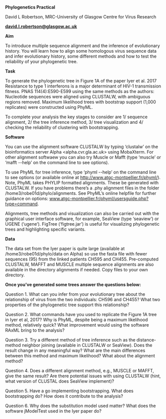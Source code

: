 ﻿**Phylogenetics Practical**

David L Robertson, MRC-University of Glasgow Centre for Virus Research

[**david.l.robertson@glasgow.ac.uk**](mailto:david.l.robertson@glasgow.ac.uk)


**Aim**

To introduce multiple sequence alignment and the inference of evolutionary history. You will learn how to align some homologous virus sequence data and infer evolutionary history, some different methods and how to test the reliability of your phylogenetic tree. 


**Task**

To generate the phylogenetic tree in Figure 1A of the paper Iyer et al. 2017 Resistance to type 1 interferons is a major determinant of HIV-1 transmission fitness. PNAS 114(4):E590-E599 using the same methods as the authors: Nucleotide sequences were aligned using CLUSTALW, with ambiguous regions removed. Maximum likelihood trees with bootstrap support (1,000 replicates) were constructed using PhyML.

To complete your analysis the key stages to consider are 1/ sequence alignment, 2/ the tree inference method, 3/ tree visualization and 4/ checking the reliability of clustering with bootstrapping.


**Software**

You can use the alignment software CLUSTALW by typing ‘clustalw’ on the bioinformatics server Alpha <alpha.cvr.gla.ac.uk> using MobaXterm. For other alignment softwaew you can also try Muscle or Mafft (type ‘muscle’ or ‘mafft --help’ on the command line to see options). 

To use PhyML for tree inference, type ‘phyml --help’ on the command line to see options (or available online at http://www.atgc-montpellier.fr/phyml/). Note, PhyML takes PHYLIP formatted alignments. These be generated with CLUSTALW. If you have problems there’s a .phy alignment files in the folder /home3/robe01d/phylo/alignments. See PhyML’s online helpfile for further guidance on options: www.atgc-montpellier.fr/phyml/usersguide.php?type=command. 

Alignments, tree methods and visualization can also be carried out with the graphical user interface software, for example, SeaView (type ‘seaview’) or UGENE (‘ugene’). FigTree (‘figtree.jar’) is useful for visualizing phylogenetic trees and highlighting specific variants. 



**Data**

The data set from the Iyer paper is quite large (available at /home3/robe01d/phylo/data on Alpha) so use the fasta file with fewer sequences (95) from the linked patients CH595 and CH455. Pre-computed CLUSTALW, MAFFT and MUSCLE multiple sequence alignments are also available in the directory alignments if needed. Copy files to your own directory.


**Once you’ve generated some trees answer the questions below:**

Question 1. What can you infer from your evolutionary tree about the relationship of virus from the two individuals: CH596 and CH455? What two properties of the phylogenetic tree support this relationship?


Question 2. What commands have you used to replicate the Figure 1A tree in Iyer et al, 2017? Why is PhyML, despite being a maximum likelihood method, relatively quick? What improvement would using the software RAxML bring to the analysis?


Question 3. Try a different method of tree inference such as the distance-method neighbor joining (available in CLUSTALW or SeaView). Does the result change in any meaningful way? What are the main differences between this method and maximum likelihood? What about the alignment method? 


Question 4. Does a different alignment method, e.g., MUSCLE or MAFFT, give the same result? Are there potential issues with using CLUSTALW (hint, what version of CLUSTAL does SeaView implement)?


Question 5. Have a go implementing bootstrapping. What does bootstrapping do? How does it contribute to the analysis? 


Question 6. Why does the substitution model used matter? What does the software jModelTest used in the Iyer paper do?
